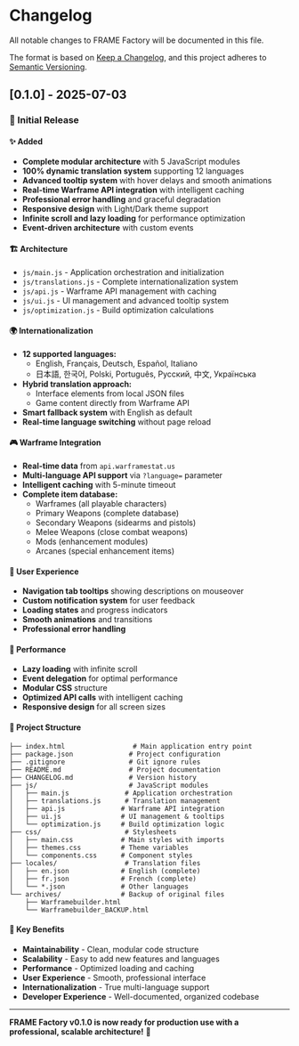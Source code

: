 # Changelog

All notable changes to FRAME Factory will be documented in this file.

The format is based on [Keep a Changelog](https://keepachangelog.com/en/1.0.0/),
and this project adheres to [Semantic Versioning](https://semver.org/spec/v2.0.0.html).

## [0.1.0] - 2025-07-03

### 🎉 Initial Release

#### ✨ Added
- **Complete modular architecture** with 5 JavaScript modules
- **100% dynamic translation system** supporting 12 languages
- **Advanced tooltip system** with hover delays and smooth animations
- **Real-time Warframe API integration** with intelligent caching
- **Professional error handling** and graceful degradation
- **Responsive design** with Light/Dark theme support
- **Infinite scroll and lazy loading** for performance optimization
- **Event-driven architecture** with custom events

#### 🏗️ Architecture
- `js/main.js` - Application orchestration and initialization
- `js/translations.js` - Complete internationalization system
- `js/api.js` - Warframe API management with caching
- `js/ui.js` - UI management and advanced tooltip system
- `js/optimization.js` - Build optimization calculations

#### 🌍 Internationalization
- **12 supported languages:**
  - English, Français, Deutsch, Español, Italiano
  - 日本語, 한국어, Polski, Português, Русский, 中文, Українська
- **Hybrid translation approach:**
  - Interface elements from local JSON files
  - Game content directly from Warframe API
- **Smart fallback system** with English as default
- **Real-time language switching** without page reload

#### 🎮 Warframe Integration
- **Real-time data** from `api.warframestat.us`
- **Multi-language API support** via `?language=` parameter
- **Intelligent caching** with 5-minute timeout
- **Complete item database:**
  - Warframes (all playable characters)
  - Primary Weapons (complete database)
  - Secondary Weapons (sidearms and pistols)
  - Melee Weapons (close combat weapons)
  - Mods (enhancement modules)
  - Arcanes (special enhancement items)

#### 🎨 User Experience
- **Navigation tab tooltips** showing descriptions on mouseover
- **Custom notification system** for user feedback
- **Loading states** and progress indicators
- **Smooth animations** and transitions
- **Professional error handling**

#### 🚀 Performance
- **Lazy loading** with infinite scroll
- **Event delegation** for optimal performance
- **Modular CSS** structure
- **Optimized API calls** with intelligent caching
- **Responsive design** for all screen sizes

#### 📁 Project Structure
```
├── index.html                 # Main application entry point
├── package.json              # Project configuration
├── .gitignore                # Git ignore rules
├── README.md                 # Project documentation
├── CHANGELOG.md              # Version history
├── js/                       # JavaScript modules
│   ├── main.js              # Application orchestration
│   ├── translations.js      # Translation management
│   ├── api.js              # Warframe API integration
│   ├── ui.js               # UI management & tooltips
│   └── optimization.js     # Build optimization logic
├── css/                     # Stylesheets
│   ├── main.css            # Main styles with imports
│   ├── themes.css          # Theme variables
│   └── components.css      # Component styles
├── locales/                 # Translation files
│   ├── en.json             # English (complete)
│   ├── fr.json             # French (complete)
│   └── *.json              # Other languages
└── archives/               # Backup of original files
    ├── Warframebuilder.html
    └── Warframebuilder_BACKUP.html
```

#### 🎯 Key Benefits
- **Maintainability** - Clean, modular code structure
- **Scalability** - Easy to add new features and languages
- **Performance** - Optimized loading and caching
- **User Experience** - Smooth, professional interface
- **Internationalization** - True multi-language support
- **Developer Experience** - Well-documented, organized codebase

---

**FRAME Factory v0.1.0 is now ready for production use with a professional, scalable architecture!** 🚀
